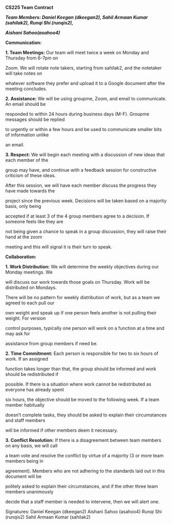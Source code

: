 ﻿

**CS225 Team Contract**

***Team Members: Daniel Keegan (dkeegan2), Sahil Armaan Kumar (sahilak2), Runqi Shi (runqis2),***

***Aishani Sahoo(asahoo4)***

**Communication:**

**1. Team Meetings:** Our team will meet twice a week on Monday and Thursday from 6-7pm on

Zoom. We will rotate note takers, starting from sahilak2, and the notetaker will take notes on

whatever software they prefer and upload it to a Google document after the meeting concludes.

**2. Assistance:** We will be using groupme, Zoom, and email to communicate. An email should be

responded to within 24 hours during business days (M-F). Groupme messages should be replied

to urgently or within a few hours and be used to communicate smaller bits of information unlike

an email.

**3. Respect:** We will begin each meeting with a discussion of new ideas that each member of the

group may have, and continue with a feedback session for constructive criticism of these ideas.

After this session, we will have each member discuss the progress they have made towards the

project since the previous week. Decisions will be taken based on a majority basis, only being

accepted if at least 3 of the 4 group members agree to a decision. If someone feels like they are

not being given a chance to speak in a group discussion, they will raise their hand at the zoom

meeting and this will signal it is their turn to speak.

**Collaboration:**

**1. Work Distribution:** We will determine the weekly objectives during our Monday meetings. We

will discuss our work towards those goals on Thursday. Work will be distributed on Mondays.

There will be no pattern for weekly distribution of work, but as a team we agreed to each pull our

own weight and speak up if one person feels another is not pulling their weight. For version

control purposes, typically one person will work on a function at a time and may ask for

assistance from group members if need be.

**2. Time Commitment:** Each person is responsible for two to six hours of work. If an assigned

function takes longer than that, the group should be informed and work should be redistributed if

possible. If there is a situation where work cannot be redistributed as everyone has already spent

six hours, the objective should be moved to the following week. If a team member habitually

doesn’t complete tasks, they should be asked to explain their circumstances and staff members

will be informed if other members deem it necessary.


**3. Conflict Resolution:** If there is a disagreement between team members on any basis, we will call

a team vote and resolve the conflict by virtue of a majority (3 or more team members being in

agreement). Members who are not adhering to the standards laid out in this document will be

politely asked to explain their circumstances, and if the other three team members unanimously

decide that a staff member is needed to intervene, then we will alert one.

Signatures:
Daniel Keegan (dkeegan2)
Aishani Sahoo (asahoo4)
Runqi Shi (runqis2)
Sahil Armaan Kumar (sahilak2)
